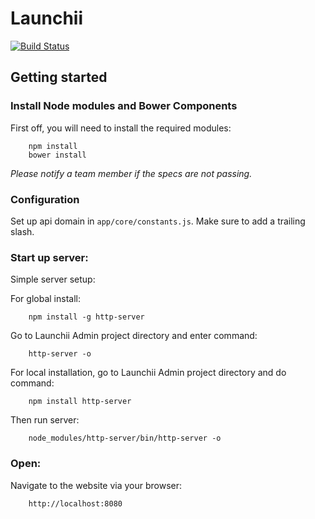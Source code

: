 # Launchii

[![Build Status](https://circleci.com/gh/launchii/launchii.svg?style=shield&circle-token=3876ee4795691fdae21450d22c99bd6a8c939e18)](https://circleci.com/gh/launchii)

## Getting started

### Install Node modules and Bower Components

First off, you will need to install the required modules:

```
    npm install
    bower install
```

*Please notify a team member if the specs are not passing.*

### Configuration

Set up api domain in `app/core/constants.js`. Make sure to add a trailing slash.

### Start up server:

Simple server setup:

For global install:

```
    npm install -g http-server
```
Go to Launchii Admin project directory and enter command:

```
    http-server -o
```

For local installation, go to Launchii Admin project directory and do command:

```
    npm install http-server
```

Then run server:

```
    node_modules/http-server/bin/http-server -o
```

### Open:

Navigate to the website via your browser:

```
    http://localhost:8080
```